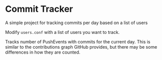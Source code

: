 # Commit Tracker

A simple project for tracking commits per day based on a list of users

Modify `users.conf` with a list of users you want to track.

Tracks number of PushEvents with commits for the current day.
This is similar to the contributions graph GitHub provides, but there may be some differences in how they are counted. 
